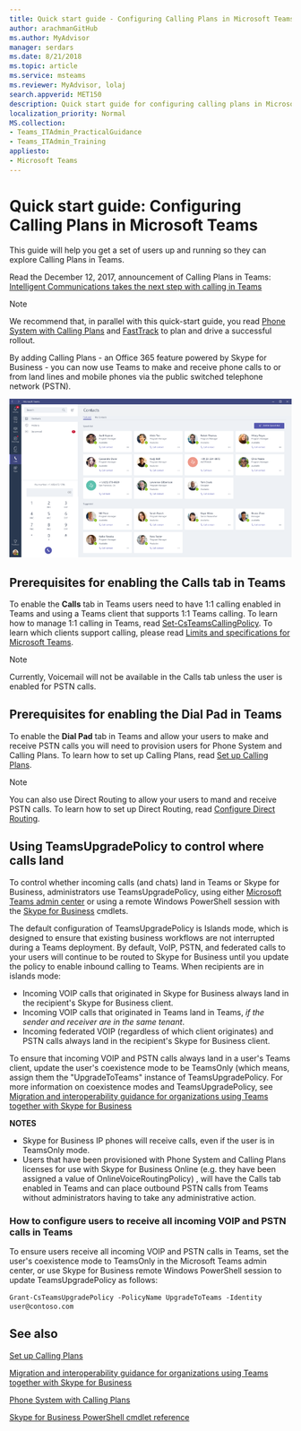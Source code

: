 ```yaml
---
title: Quick start guide - Configuring Calling Plans in Microsoft Teams
author: arachmanGitHub
ms.author: MyAdvisor
manager: serdars
ms.date: 8/21/2018
ms.topic: article
ms.service: msteams
ms.reviewer: MyAdvisor, lolaj
search.appverid: MET150
description: Quick start guide for configuring calling plans in Microsoft Teams.
localization_priority: Normal
MS.collection: 
- Teams_ITAdmin_PracticalGuidance
- Teams_ITAdmin_Training
appliesto: 
- Microsoft Teams
---
```


Quick start guide: Configuring Calling Plans in Microsoft Teams
==============================================================

This guide will help you get a set of users up and running so they can explore Calling Plans in Teams.

Read the December 12, 2017, announcement of Calling Plans in Teams: [Intelligent Communications takes the next step with calling in Teams](https://aka.ms/ipyqus)

> [!NOTE]
> We recommend that, in parallel with this quick-start guide, you read [Phone System with Calling Plans](calling-plan-landing-page.md) and [FastTrack](https://aka.ms/cloudvoice) to plan and drive a successful rollout.

By adding Calling Plans - an Office 365 feature powered by Skype for Business - you can now use Teams to make and receive phone calls to or from land lines and mobile phones via the public switched telephone network (PSTN).

![Calling in Teams](media/Calling_in_Teams.png)
## Prerequisites for enabling the **Calls** tab in Teams
To enable the **Calls** tab in Teams users need to have 1:1 calling enabled in Teams and using a Teams client that supports 1:1 Teams calling. To learn how to manage 1:1 calling in Teams, read [Set-CsTeamsCallingPolicy](https://docs.microsoft.com/en-us/powershell/module/skype/set-csteamscallingpolicy?view=skype-ps). To learn which clients support calling, please read [Limits and specifications for Microsoft Teams](https://docs.microsoft.com/en-us/microsoftteams/limits-specifications-teams).

> [!NOTE]
> Currently, Voicemail will not be available in the Calls tab unless the user is enabled for PSTN calls. 

## Prerequisites for enabling the **Dial Pad** in Teams
To enable the **Dial Pad** tab in Teams and allow your users to make and receive PSTN calls you will need to provision users for Phone System and Calling Plans. To learn how to set up Calling Plans, read [Set up Calling Plans](https://docs.microsoft.com/en-us/microsoftteams/set-up-calling-plans).

> [!NOTE]
> You can also use Direct Routing to allow your users to mand and receive PSTN calls. To learn how to set up Direct Routing, read [Configure Direct Routing](https://docs.microsoft.com/en-us/microsoftteams/direct-routing-configure).

## Using TeamsUpgradePolicy to control where calls land
To control whether incoming calls (and chats) land in Teams or Skype for Business, administrators use TeamsUpgradePolicy, using either [Microsoft Teams admin center](https://aka.ms/teamsadmincenter) or using a remote Windows PowerShell session with the [Skype for Business](https://docs.microsoft.com/powershell/module/skype) cmdlets.


The default configuration of TeamsUpgradePolicy is Islands mode, which is designed to ensure that existing business workflows are not interrupted during a Teams deployment. By default, VoIP, PSTN, and federated calls to your users will continue to be routed to Skype for Business until you update the policy to enable inbound calling to Teams.  When recipients are in islands mode:

 - Incoming VOIP calls that originated in Skype for Business always land in the recipient's Skype for Business client.
 - Incoming VOIP calls that originated in Teams land in Teams, *if the sender and receiver are in the same tenant*.
 - Incoming federated VOIP (regardless of which client originates) and PSTN calls always land in the recipient's Skype for Business client.
 
To ensure that incoming VOIP and PSTN calls always land in a user's Teams client, update the user's coexistence mode to be TeamsOnly (which means, assign them the "UpgradeToTeams" instance of TeamsUpgradePolicy.  For more information on coexistence modes and TeamsUpgradePolicy, see [Migration and interoperability guidance for organizations using Teams together with Skype for Business](https://docs.microsoft.com/MicrosoftTeams/migration-interop-guidance-for-teams-with-skype)

**NOTES**
 - Skype for Business IP phones will receive calls, even if the user is in TeamsOnly mode.  
 - Users that have been provisioned with Phone System and Calling Plans licenses for use with Skype for Business Online (e.g. they have been assigned a value of OnlineVoiceRoutingPolicy) , will have the Calls tab enabled in Teams and can place outbound PSTN calls from Teams without administrators having to take any administrative action.


### How to configure users to receive all incoming VOIP and PSTN calls in Teams
To ensure users receive all incoming VOIP and PSTN calls in Teams, set the user's coexistence mode to TeamsOnly in the Microsoft Teams admin center, or use Skype for Business remote Windows PowerShell session to update TeamsUpgradePolicy as follows:

    Grant-CsTeamsUpgradePolicy -PolicyName UpgradeToTeams -Identity user@contoso.com


## See also
[Set up Calling Plans](https://docs.microsoft.com/SkypeForBusiness/what-are-calling-plans-in-office-365/set-up-calling-plans)

[Migration and interoperability guidance for organizations using Teams together with Skype for Business](https://docs.microsoft.com/MicrosoftTeams/migration-interop-guidance-for-teams-with-skype)

[Phone System with Calling Plans](calling-plan-landing-page.md)

[Skype for Business PowerShell cmdlet reference](https://docs.microsoft.com/powershell/module/skype)

